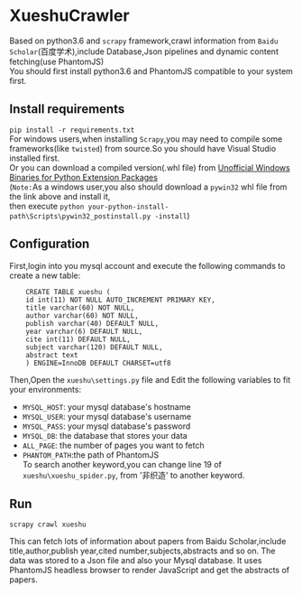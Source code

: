 # XueshuCrawler
Based on python3.6 and `scrapy` framework,crawl information from `Baidu Scholar`(百度学术),include Database,Json pipelines and dynamic content fetching(use PhantomJS)<br>
You should first install python3.6 and PhantomJS compatible to your system first.

## Install requirements
`pip install -r requirements.txt`<br>
For windows users,when installing `Scrapy`,you may need to compile some frameworks(like `twisted`) from source.So you should have Visual Studio installed first.<br>Or you can download a compiled version(.whl file) from
[Unofficial Windows Binaries for Python Extension Packages](http://www.lfd.uci.edu/~gohlke/pythonlibs/)<br>
(`Note:`As a windows user,you also should download a `pywin32` whl file from the link above and install it,<br>then execute `python your-python-install-path\Scripts\pywin32_postinstall.py -install`)

## Configuration

First,login into you mysql account and execute the following commands to create a new table:<br>

        CREATE TABLE xueshu (
        id int(11) NOT NULL AUTO_INCREMENT PRIMARY KEY,
        title varchar(60) NOT NULL,
        author varchar(60) NOT NULL,
        publish varchar(40) DEFAULT NULL,
        year varchar(6) DEFAULT NULL,
        cite int(11) DEFAULT NULL,
        subject varchar(120) DEFAULT NULL,
        abstract text
        ) ENGINE=InnoDB DEFAULT CHARSET=utf8

Then,Open the `xueshu\settings.py` file and 
Edit the following variables to fit your environments:<br>


* `MYSQL_HOST`: your mysql database's hostname
* `MYSQL_USER`: your mysql database's username
* `MYSQL_PASS`: your mysql database's password
* `MYSQL_DB`: the database that stores your data
* `ALL_PAGE`: the number of pages you want to fetch
* `PHANTOM_PATH`:the path of PhantomJS
<br>To search another keyword,you can change line 19 of `xueshu\xueshu_spider.py`,
from '非织造' to another keyword.

## Run

`scrapy crawl xueshu`<br>

This can fetch lots of information about papers from Baidu Scholar,include title,author,publish year,cited number,subjects,abstracts and so on.
The data was stored to a Json file and also your Mysql database.
It uses PhantomJS headless browser to render JavaScript and get the abstracts of papers.







